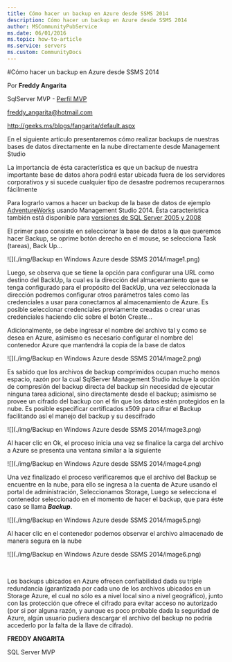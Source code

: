 ```yaml
---
title: Cómo hacer un backup en Azure desde SSMS 2014
description: Cómo hacer un backup en Azure desde SSMS 2014
author: MSCommunityPubService
ms.date: 06/01/2016
ms.topic: how-to-article
ms.service: servers
ms.custom: CommunityDocs
---
```










#Cómo hacer un backup en Azure desde SSMS 2014



Por **Freddy Angarita**

SqlServer MVP - [Perfil MVP](https://mvp.support.microsoft.com/es-es/mvp/Freddy%20Leandro%20Angarita%20Castellanos-4028407)

<freddy_angarita@hotmail.com>

<http://geeks.ms/blogs/fangarita/default.aspx>



En el siguiente artículo presentaremos cómo realizar backups de nuestras
bases de datos directamente en la nube directamente desde Management
Studio

La importancia de ésta característica es que un backup de nuestra
importante base de datos ahora podrá estar ubicada fuera de los
servidores corporativos y si sucede cualquier tipo de desastre podremos
recuperarnos fácilmente

Para lograrlo vamos a hacer un backup de la base de datos de ejemplo
[AdventureWorks](http://msftdbprodsamples.codeplex.com/releases/view/55330) usando
Management Studio 2014. Ésta característica también está disponible para
[versiones de SQL Server 2005 y
2008](http://www.microsoft.com/en-us/download/details.aspx?id=40740)

El primer paso consiste en seleccionar la base de datos a la que
queremos hacer Backup, se oprime botón derecho en el mouse, se
selecciona Task (tareas), Back Up...

![](./img/Backup en Windows Azure desde SSMS 2014/image1.png)

Luego, se observa que se tiene la opción para configurar una URL como
destino del BackUp, la cual es la dirección del almacenamiento que se
tenga configurado para el propósito del BackUp, una vez seleccionada la
dirección podremos configurar otros parámetros tales como las
credenciales a usar para conectarnos al almacenamiento de Azure. Es
posible seleccionar credenciales previamente creadas o crear unas
credenciales haciendo clic sobre el botón Create... 

Adicionalmente, se debe ingresar el nombre del archivo tal y como se
desea en Azure, asimismo es necesario configurar el nombre del
contenedor Azure que mantendrá la copia de la base de datos

![](./img/Backup en Windows Azure desde SSMS 2014/image2.png)

Es sabido que los archivos de backup comprimidos ocupan mucho menos
espacio, razón por la cual SqlServer Management Studio incluye la opción
de compresión del backup directa del backup sin necesidad de ejecutar
ninguna tarea adicional, sino directamente desde el backup; asimismo se
provee un cifrado del backup con el fin que los datos estén protegidos
en la nube. Es posible especificar certificados x509 para cifrar el
Backup facilitando así el manejo del backup y su descifrado

![](./img/Backup en Windows Azure desde SSMS 2014/image3.png)

Al hacer clic en Ok, el proceso inicia una vez se finalice la carga del
archivo a Azure se presenta una ventana similar a la siguiente

![](./img/Backup en Windows Azure desde SSMS 2014/image4.png)

Una vez finalizado el proceso verificaremos que el archivo del Backup se
encuentre en la nube, para ello se ingresa a la cuenta de Azure usando
el portal de administración, Seleccionamos Storage, Luego se selecciona
el contenedor seleccionado en el momento de hacer el backup, que para
éste caso se llama ***Backup***. 

![](./img/Backup en Windows Azure desde SSMS 2014/image5.png)

Al hacer clic en el contenedor podemos observar el archivo almacenado de
manera segura en la nube

![](./img/Backup en Windows Azure desde SSMS 2014/image6.png)

 

Los backups ubicados en Azure ofrecen confiabilidad dada su triple
redundancia (garantizada por cada uno de los archivos ubicados en un
Storage Azure, el cual no sólo es a nivel local sino a nivel
geográfico), junto con las protección que ofrece el cifrado para evitar
acceso no autorizado (por si por alguna razón, y aunque es poco probable
dada la seguridad de Azure, algún usuario pudiera descargar el archivo
del backup no podría accederlo por la falta de la llave de cifrado).

**FREDDY ANGARITA**

SQL Server MVP


